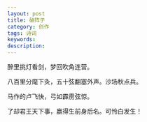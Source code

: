 ```yaml
---
layout: post
title: 破阵子
category: 创作
tags: 诗词
keywords: 
description: 
---
```



醉里挑灯看剑，梦回吹角连营。



八百里分麾下灸，五十弦翻塞外声。沙场秋点兵。

       
马作的卢飞快，弓如霹雳弦惊。 
 


了却君王天下事，嬴得生前身后名。可怜白发生！

